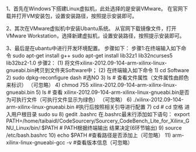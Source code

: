 


1、首先在Windows下搭建Linux虚拟机，此处选择的是安装VMware。
   在官网下载并打开VM安装包，设置安装路径，按照提示安装即可。
  
2、其次在VMware虚拟机中安装Ubantu系统。
   从官网下载镜像文件，打开VMware Workstation，选择新建虚拟机，设置安装路径，按照提示安装即可。
   
3、最后是在ubantu中进行开发环境配置。
   步骤如下：
          步骤1:在终端输入如下命令
                sudo apt-get install g++
                sudo apt-get install lib32z1 lib32ncurses5 lib32bz2-1.0
          步骤2：
              (1) 将文件xilinx-2012.09-104-arm-xilinx-linux-gnueabi.bin拷贝到文件夹Software中；
              (2) 在终端输入如下命令
                  1) cd Software
                  2) sudo dpkg-reconfigure dash #选NO
                  3) ls # 查看文件属性（文件属性由颜色来标识） （可忽略）
                  4) chmod 755 xilinx-2012.09-104-arm-xilinx-linux-gnueabi.bin
                  5) ls # 查看 xilinx-2012.09-104-arm-xilinx-linux-gnueabi.bin是否为可执行文件（可执行文件显示为绿色） （可忽略）
                  6) ./xilinx-2012.09-104-arm-xilinx-linux-gnueabi.bin #执行后按照相关引导进行配置
                  7) cd # cd 空格 进入用户根目录
                  sudo su
                  8) gedit .bashrc
                  在.bashrc最末行添加如下语句：
                  export PATH=/home/taibaidl/CodeSourcery/Sourcery_CodeBench_Lite_for_Xilinx_GNU_Linux/bin/:$PATH # PATH根据终端输出                   结果决定(6环节输出)
                  9) source /etc/bash.bashrc
                  10) echo $PATH #查看路径是否添加上（可忽略）
                  11) arm-xilinx-linux-gnueabi-gcc -v #查看版本信息（可忽略）
